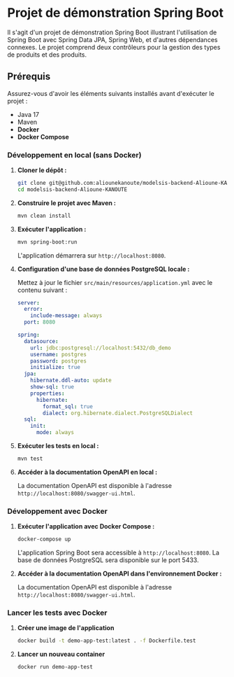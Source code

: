 # Projet de démonstration Spring Boot

Il s'agit d'un projet de démonstration Spring Boot illustrant l'utilisation de Spring Boot avec Spring Data JPA, Spring Web, et d'autres dépendances connexes. Le projet comprend deux contrôleurs pour la gestion des types de produits et des produits.

## Prérequis

Assurez-vous d'avoir les éléments suivants installés avant d'exécuter le projet :

- Java 17
- Maven
- **Docker**
- **Docker Compose**

### Développement en local (sans Docker)

1. **Cloner le dépôt :**

   ```bash
   git clone git@github.com:aliounekanoute/modelsis-backend-Alioune-KANOUTE.git
   cd modelsis-backend-Alioune-KANOUTE
   ```

2. **Construire le projet avec Maven :**

   ```bash
   mvn clean install
   ```

3. **Exécuter l'application :**

   ```bash
   mvn spring-boot:run
   ```

   L'application démarrera sur `http://localhost:8080`.

4. **Configuration d'une base de données PostgreSQL locale :**

   Mettez à jour le fichier `src/main/resources/application.yml` avec le contenu suivant :

   ```yaml
   server:
     error:
       include-message: always
     port: 8080

   spring:
     datasource:
       url: jdbc:postgresql://localhost:5432/db_demo
       username: postgres
       password: postgres
       initialize: true
     jpa:
       hibernate.ddl-auto: update
       show-sql: true
       properties:
         hibernate:
           format_sql: true
           dialect: org.hibernate.dialect.PostgreSQLDialect
     sql:
       init:
         mode: always
   ```

5. **Exécuter les tests en local :**

   ```bash
   mvn test
   ```

6. **Accéder à la documentation OpenAPI en local :**

   La documentation OpenAPI est disponible à l'adresse `http://localhost:8080/swagger-ui.html`.

### Développement avec Docker

1. **Exécuter l'application avec Docker Compose :**

   ```bash
   docker-compose up
   ```

   L'application Spring Boot sera accessible à `http://localhost:8080`. La base de données PostgreSQL sera disponible sur le port 5433.

2. **Accéder à la documentation OpenAPI dans l'environnement Docker :**

   La documentation OpenAPI est disponible à l'adresse `http://localhost:8080/swagger-ui.html`.

### Lancer les tests avec Docker

1. **Créer une image de l'application**

   ```bash
   docker build -t demo-app-test:latest . -f Dockerfile.test 
   ```

2. **Lancer un nouveau container**

   ```bash
   docker run demo-app-test
   ```